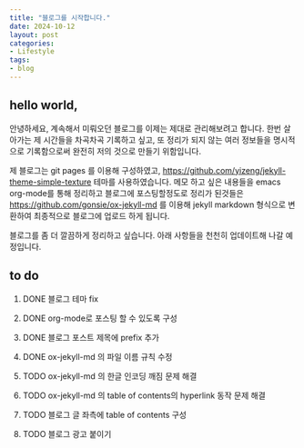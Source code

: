 ```yaml
---
title: "블로그를 시작합니다."
date: 2024-10-12
layout: post
categories: 
- Lifestyle
tags: 
- blog
---
```




<a id="orgabcd546"></a>

## hello world,

안녕하세요, 계속해서 미뤄오던 블로그를 이제는 제대로 관리해보려고 합니다. 한번 살아가는 제 시간들을 차곡차곡 기록하고 싶고, 또 정리가 되지 않는 여러 정보들을 명시적으로 기록함으로써 완전히 저의 것으로 만들기 위함입니다.

제 블로그는 git pages 를 이용해 구성하였고, <https://github.com/yizeng/jekyll-theme-simple-texture> 테마를 사용하였습니다. 메모 하고 싶은 내용들을 emacs org-mode를 통해 정리하고 블로그에 포스팅할정도로 정리가 된것들은 <https://github.com/gonsie/ox-jekyll-md> 를 이용해 jekyll markdown 형식으로 변환하여 최종적으로 블로그에 업로드 하게 됩니다.

블로그를 좀 더 깔끔하게 정리하고 싶습니다. 아래 사항들을 천천히 업데이트해 나갈 예정입니다.


<a id="org4c77e86"></a>

## to do

1.  DONE 블로그 테마 fix

2.  DONE org-mode로 포스팅 할 수 있도록 구성

3.  DONE 블로그 포스트 제목에 prefix 추가

4.  DONE ox-jekyll-md 의 파일 이름 규칙 수정

5.  TODO ox-jekyll-md 의 한글 인코딩 깨짐 문제 해결

6.  TODO ox-jekyll-md 의 table of contents의 hyperlink 동작 문제 해결

7.  TODO 블로그 글 좌측에 table of contents 구성

8.  TODO 블로그 광고 붙이기
